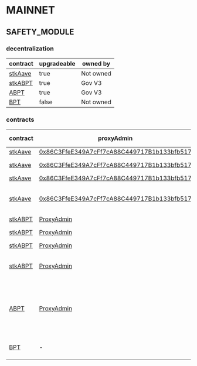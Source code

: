 # MAINNET 
## SAFETY_MODULE 
### decentralization
| contract |upgradeable |owned by |
|----------|----------|----------|
|  [stkAave](https://etherscan.io/address/0x4da27a545c0c5B758a6BA100e3a049001de870f5) |  true |  Not owned | |--------|--------|--------|
|  [stkABPT](https://etherscan.io/address/0xa1116930326D21fB917d5A27F1E9943A9595fb47) |  true |  Gov V3 | |--------|--------|--------|
|  [ABPT](https://etherscan.io/address/0x41A08648C3766F9F9d85598fF102a08f4ef84F84) |  true |  Gov V3 | |--------|--------|--------|
|  [BPT](https://etherscan.io/address/0xC697051d1C6296C24aE3bceF39acA743861D9A81) |  false |  Not owned | |--------|--------|--------|

### contracts
| contract |proxyAdmin |modifier |permission owner |functions |
|----------|----------|----------|----------|----------|
|  [stkAave](https://etherscan.io/address/0x4da27a545c0c5B758a6BA100e3a049001de870f5) |  [0x86C3FfeE349A7cFf7cA88C449717B1b133bfb517](https://etherscan.io/address/0x86C3FfeE349A7cFf7cA88C449717B1b133bfb517) |  onlyEmissionManager |  [Executor_lvl1](https://etherscan.io/address/0x5300A1a15135EA4dc7aD5a167152C01EFc9b192A) |  configureAssets | |--------|--------|--------|--------|--------|
|  [stkAave](https://etherscan.io/address/0x4da27a545c0c5B758a6BA100e3a049001de870f5) |  [0x86C3FfeE349A7cFf7cA88C449717B1b133bfb517](https://etherscan.io/address/0x86C3FfeE349A7cFf7cA88C449717B1b133bfb517) |  onlySlashingAdmin |  [Executor_lvl1](https://etherscan.io/address/0x5300A1a15135EA4dc7aD5a167152C01EFc9b192A) |  slash, settleSlashing, setMaxSlashablePercentage | |--------|--------|--------|--------|--------|
|  [stkAave](https://etherscan.io/address/0x4da27a545c0c5B758a6BA100e3a049001de870f5) |  [0x86C3FfeE349A7cFf7cA88C449717B1b133bfb517](https://etherscan.io/address/0x86C3FfeE349A7cFf7cA88C449717B1b133bfb517) |  onlyCooldownAdmin |  [Executor_lvl1](https://etherscan.io/address/0x5300A1a15135EA4dc7aD5a167152C01EFc9b192A) |  setCooldownSeconds | |--------|--------|--------|--------|--------|
|  [stkAave](https://etherscan.io/address/0x4da27a545c0c5B758a6BA100e3a049001de870f5) |  [0x86C3FfeE349A7cFf7cA88C449717B1b133bfb517](https://etherscan.io/address/0x86C3FfeE349A7cFf7cA88C449717B1b133bfb517) |  onlyClaimHelper |  [Executor_lvl1](https://etherscan.io/address/0x5300A1a15135EA4dc7aD5a167152C01EFc9b192A) |  cooldownOnBehalfOf, redeemOnBehalf, claimRewardsOnBehalf, claimRewardsAndRedeemOnBehalf | |--------|--------|--------|--------|--------|
|  [stkABPT](https://etherscan.io/address/0xa1116930326D21fB917d5A27F1E9943A9595fb47) |  [ProxyAdmin](https://etherscan.io/address/0xD3cF979e676265e4f6379749DECe4708B9A22476) |  onlyEmissionManager |  [Executor_lvl1](https://etherscan.io/address/0x5300A1a15135EA4dc7aD5a167152C01EFc9b192A) |  configureAssets | |--------|--------|--------|--------|--------|
|  [stkABPT](https://etherscan.io/address/0xa1116930326D21fB917d5A27F1E9943A9595fb47) |  [ProxyAdmin](https://etherscan.io/address/0xD3cF979e676265e4f6379749DECe4708B9A22476) |  onlySlashingAdmin |  [Executor_lvl1](https://etherscan.io/address/0x5300A1a15135EA4dc7aD5a167152C01EFc9b192A) |  slash, settleSlashing, setMaxSlashablePercentage | |--------|--------|--------|--------|--------|
|  [stkABPT](https://etherscan.io/address/0xa1116930326D21fB917d5A27F1E9943A9595fb47) |  [ProxyAdmin](https://etherscan.io/address/0xD3cF979e676265e4f6379749DECe4708B9A22476) |  onlyCooldownAdmin |  [Executor_lvl1](https://etherscan.io/address/0x5300A1a15135EA4dc7aD5a167152C01EFc9b192A) |  setCooldownSeconds | |--------|--------|--------|--------|--------|
|  [stkABPT](https://etherscan.io/address/0xa1116930326D21fB917d5A27F1E9943A9595fb47) |  [ProxyAdmin](https://etherscan.io/address/0xD3cF979e676265e4f6379749DECe4708B9A22476) |  onlyClaimHelper |  [Executor_lvl1](https://etherscan.io/address/0x5300A1a15135EA4dc7aD5a167152C01EFc9b192A) |  cooldownOnBehalfOf, redeemOnBehalf, claimRewardsOnBehalf, claimRewardsAndRedeemOnBehalf | |--------|--------|--------|--------|--------|
|  [ABPT](https://etherscan.io/address/0x41A08648C3766F9F9d85598fF102a08f4ef84F84) |  [ProxyAdmin](https://etherscan.io/address/0xD3cF979e676265e4f6379749DECe4708B9A22476) |  onlyOwner |  [ProxyAdmin](https://etherscan.io/address/0xD3cF979e676265e4f6379749DECe4708B9A22476) |  setCap, setPublicSwap, createPool, updateWeight, updateWeightsGradually, commitAddToken, applyAddToken, removeToken, whitelistLiquidityProvider, removeWhitelistedLiquidityProvider | |--------|--------|--------|--------|--------|
|  [BPT](https://etherscan.io/address/0xC697051d1C6296C24aE3bceF39acA743861D9A81) |  - |  onlyController |  [ABPT](https://etherscan.io/address/0x41A08648C3766F9F9d85598fF102a08f4ef84F84) |  setSwapFee, setController, setPublicSwap, finalize, bind, rebind, unbind | |--------|--------|--------|--------|--------|

